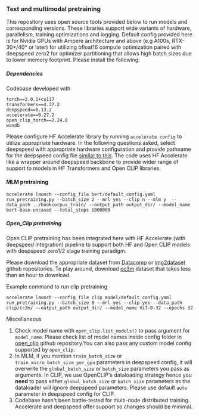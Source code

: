 ### Text and multimodal pretraining

This repository uses open source tools provided below to run models and corresponding versions. 
These libraries support wide variants of hardware, parallelism, training optimizations and logging.
Default config provided here is for Nvidia GPUs with Ampere architecture and above (e.g A100s, RTX-30*/40* or later) 
for utilizing bfloat16 compute optimization paired with deepspeed zero2 for optimizer partitioning that allows 
high batch sizes due to lower memory footprint.
Please install the following: 

##### Dependencies
Codebase developed with 
    
    torch==2.0.1+cu117
    transformers==4.37.2
    deepspeed==0.13.2
    accelerate==0.27.2
    open_clip_torch==2.24.0
    wandb

Please configure HF Accelerate library by running `accelerate config` to utilize appropriate hardware. In the following 
questions asked, select deepspeed with appropriate hardware configuration and provide pathname for the deepspeed 
config file [similar to this](https://github.com/TuhinKundu/MRL_models/blob/main/bert/zero2_config_accelerate.json). The 
code uses HF Accelerate like a wrapper around deepspeed backbone to provide wider range of support to models in 
HF Transformers and Open CLIP libraries.

#### MLM pretraining

    accelerate launch --config_file bert/default_config.yaml run_pretraining.py --batch_size 2 --mrl yes --clip n --mlm y  --data_path ../bookcorpus_train/ --output_path output_dir/ --model_name bert-base-uncased --total_steps 1000000

##### Open_Clip pretraining

Open CLIP pretraining has been integrated here with HF Accelerate (with deepspeed integration)
pipeline to support both HF and Open CLIP models with deepspeed zero1/2 stage training paradigm.

Please download the appropriate dataset from [Datacomp](https://github.com/mlfoundations/datacomp) or [img2dataset](https://github.com/rom1504/img2dataset)
github repositories. To play around, download [cc3m](https://github.com/rom1504/img2dataset/blob/main/dataset_examples/cc3m.md) dataset that takes
less than an hour to download.

Example command to run clip pretraining

    accelerate launch --config_file clip_model/default_config.yaml run_pretraining.py --batch_size 8 --mrl yes --clip yes --data_path clip/cc3m/ --output_path output_dir/ --model_name ViT-B-32 --epochs 32

Miscellaneous

1. Check model name with `open_clip.list_models()` to pass argument for `model_name`. 
Please check list of model names inside config folder in [open_clip](https://github.com/mlfoundations/open_clip/tree/main/src/open_clip/model_configs)
github repository.You can also pass any custom model config supported by `open_clip`.
2. In MLM, if you mention `train_batch_size` or `train_micro_batch_size_per_gpu` parameters in deepspeed config,
it will overwrite the `global_batch_size` or `batch_size` parameters you pass as arguments. 
In CLIP, we use OpenCLIP's dataloading strategy hence you **need** to pass either `global_batch_size` or `batch_size` parameters
as the dataloader will ignore deepspeed parameters. Please use default `auto` parameter in deepspeed config for CLIP.
3. Codebase hasn't been battle-tested for multi-node distributed training. Accelerate and deepspeed offer support so changes should be minimal.

